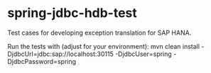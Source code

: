 spring-jdbc-hdb-test
===============

Test cases for developing exception translation for SAP HANA.

Run the tests with (adjust for your environment):
mvn clean install -DjdbcUrl=jdbc:sap://localhost:30115 -DjdbcUser=spring -DjdbcPassword=spring

